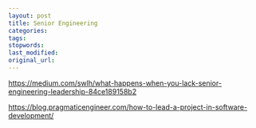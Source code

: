 ```yaml
---
layout: post
title: Senior Engineering
categories:
tags:
stopwords:
last_modified:
original_url:
---
```


https://medium.com/swlh/what-happens-when-you-lack-senior-engineering-leadership-84ce189158b2

https://blog.pragmaticengineer.com/how-to-lead-a-project-in-software-development/
